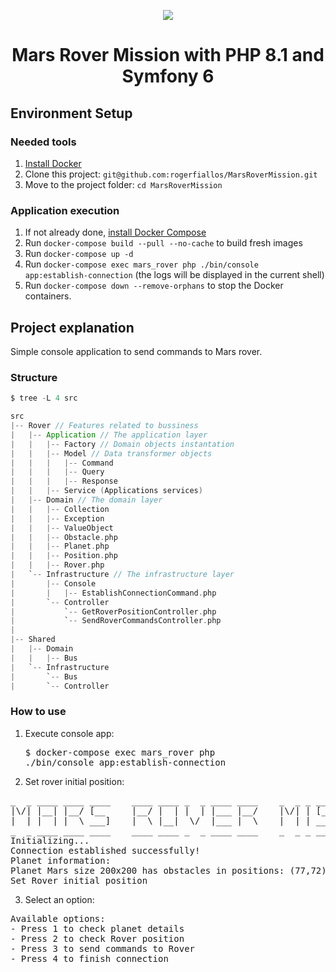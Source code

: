 <p align="center">
  <a href="http://www.intrepidmuseum.org/The-Intrepid-Experience/Past-Exhibitions/Mission-to-Mars-(Mars-Rover-exhibit)/images/mars_banner.aspx?width=676&height=268">
    <img src="http://www.intrepidmuseum.org/The-Intrepid-Experience/Past-Exhibitions/Mission-to-Mars-(Mars-Rover-exhibit)/images/mars_banner.aspx?width=676&height=268"/>
  </a>
</p>

<h1 align="center">
  Mars Rover Mission with PHP 8.1 and Symfony 6
</h1>

## Environment Setup

### Needed tools

1. [Install Docker](https://www.docker.com/get-started)
2. Clone this project: `git@github.com:rogerfiallos/MarsRoverMission.git`
3. Move to the project folder: `cd MarsRoverMission`

### Application execution

1. If not already done, [install Docker Compose](https://docs.docker.com/compose/install/)
2. Run `docker-compose build --pull --no-cache` to build fresh images
3. Run `docker-compose up -d`
3. Run `docker-compose exec mars_rover php ./bin/console app:establish-connection` (the logs will be displayed in the current shell)
5. Run `docker-compose down --remove-orphans` to stop the Docker containers.

## Project explanation

Simple console application to send commands to Mars rover.

### Structure

```scala
$ tree -L 4 src

src
|-- Rover // Features related to bussiness
|   |-- Application // The application layer
|   |   |-- Factory // Domain objects instantation
|   |   |-- Model // Data transformer objects 
|   |   |   |-- Command 
|   |   |   |-- Query 
|   |   |   |-- Response 
|   |   |-- Service (Applications services) 
|   |-- Domain // The domain layer
|   |   |-- Collection 
|   |   |-- Exception 
|   |   |-- ValueObject
|   |   |-- Obstacle.php
|   |   |-- Planet.php 
|   |   |-- Position.php  
|   |   |-- Rover.php  
|   `-- Infrastructure // The infrastructure layer
|       |-- Console
|       |   |-- EstablishConnectionCommand.php
|       `-- Controller
|           `-- GetRoverPositionController.php
|           `-- SendRoverCommandsController.php
|
|-- Shared
|   |-- Domain
|   |   |-- Bus 
|   `-- Infrastructure
|       `-- Bus
|       `-- Controller
```

### How to use
1) Execute console app: <pre>$ docker-compose exec mars_rover php ./bin/console app:establish-connection</pre>
2) Set rover initial position:
<pre>
_  _ ____ ____ ____    ____ ____ _  _ ____ ____    _  _ _ ____ ____ _ ____ _  _
|\/| |__| |__/ [__     |__/ |  | |  | |___ |__/    |\/| | [__  [__  | |  | |\ |
|  | |  | |  \ ___]    |  \ |__|  \/  |___ |  \    |  | | ___] ___] | |__| | \|
_  _ ____ ____ ____    ____ ____ _  _ ____ ____    _  _ _ ____ ____ _ ____ _  _
Initializing...
Connection established successfully!
Planet information:
Planet Mars size 200x200 has obstacles in positions: (77,72)
Set Rover initial position
</pre>
3) Select an option:
<pre>
Available options: 
- Press 1 to check planet details
- Press 2 to check Rover position
- Press 3 to send commands to Rover
- Press 4 to finish connection
</pre>
